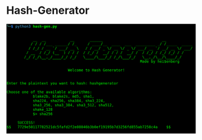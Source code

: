 # Hash-Generator
<img src="https://github.com/L101111/Hash-Generator/blob/main/screen.png" width="650px" />
